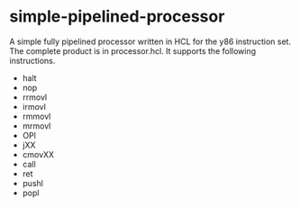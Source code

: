 # simple-pipelined-processor
A simple fully pipelined processor written in HCL for the y86 instruction set. The complete product is in processor.hcl. It supports the following instructions.
* halt
* nop
* rrmovl
* irmovl
* rmmovl
* mrmovl
* OPl
* jXX
* cmovXX
* call
* ret
* pushl
* popl
